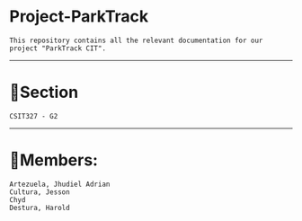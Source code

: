 # Project-ParkTrack
<code>This repository contains all the relevant documentation for our project "ParkTrack CIT". </code>

---

# 📌Section

<code>CSIT327 - G2</code>

---

# 💼Members:

<code>Artezuela, Jhudiel Adrian</code><br>
<code>Cultura, Jesson Chyd</code><br>
<code>Destura, Harold</code>

